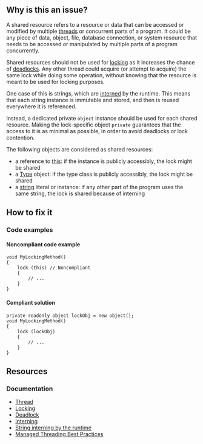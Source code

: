 ## Why is this an issue?
 
A shared resource refers to a resource or data that can be accessed or modified by multiple [threads](https://en.wikipedia.org/wiki/Thread_%28computing%29) or concurrent parts of a program. It could be any piece of data, object, file, database connection, or system resource that needs to be accessed or manipulated by multiple parts of a program concurrently.
 
Shared resources should not be used for [locking](https://en.wikipedia.org/wiki/Lock_%28computer_science%29) as it increases the chance of [deadlocks](https://en.wikipedia.org/wiki/Deadlock). Any other thread could acquire (or attempt to acquire) the same lock while doing some operation, without knowing that the resource is meant to be used for locking purposes.
 
One case of this is strings, which are [interned](https://en.wikipedia.org/wiki/Interning_%28computer_science%29) by the runtime. This means that each string instance is immutable and stored, and then is reused everywhere it is referenced.
 
Instead, a dedicated private `object` instance should be used for each shared resource. Making the lock-specific object `private` guarantees that the access to it is as minimal as possible, in order to avoid deadlocks or lock contention.
 
The following objects are considered as shared resources:
 
- a reference to [this](https://learn.microsoft.com/en-us/dotnet/csharp/language-reference/keywords/this): if the instance is publicly
  accessibly, the lock might be shared
- a [Type](https://learn.microsoft.com/en-us/dotnet/api/system.type) object: if the type class is publicly accessibly, the lock might
  be shared
- a [string](https://learn.microsoft.com/en-us/dotnet/csharp/programming-guide/strings/) literal or instance: if any other part of the
  program uses the same string, the lock is shared because of interning

## How to fix it
 
### Code examples
 
#### Noncompliant code example

    void MyLockingMethod()
    {
        lock (this) // Noncompliant
        {
            // ...
        }
    }

#### Compliant solution

    private readonly object lockObj = new object();
    void MyLockingMethod()
    {
        lock (lockObj)
        {
            // ...
        }
    }

## Resources
 
### Documentation

- [Thread](https://en.wikipedia.org/wiki/Thread_%28computing%29)
- [Locking](https://en.wikipedia.org/wiki/Lock_%28computer_science%29)
- [Deadlock](https://en.wikipedia.org/wiki/Deadlock)
- [Interning](https://en.wikipedia.org/wiki/Interning_%28computer_science%29)
- [String interning by the runtime](https://learn.microsoft.com/en-us/dotnet/api/system.string.intern#remarks)
- [Managed Threading Best Practices](https://docs.microsoft.com/en-us/dotnet/standard/threading/managed-threading-best-practices)